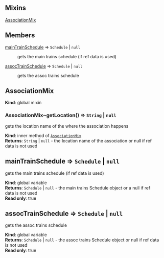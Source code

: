## Mixins

<dl>
<dt><a href="#AssociationMix">AssociationMix</a></dt>
<dd></dd>
</dl>

## Members

<dl>
<dt><a href="#mainTrainSchedule">mainTrainSchedule</a> ⇒ <code>Schedule</code> | <code>null</code></dt>
<dd><p>gets the main trains schedule (if ref data is used)</p>
</dd>
<dt><a href="#assocTrainSchedule">assocTrainSchedule</a> ⇒ <code>Schedule</code> | <code>null</code></dt>
<dd><p>gets the assoc trains schedule</p>
</dd>
</dl>

<a name="AssociationMix"></a>

## AssociationMix
**Kind**: global mixin  
<a name="AssociationMix..getLocation"></a>

### AssociationMix~getLocation() ⇒ <code>String</code> &#124; <code>null</code>
gets the location name of the where the association happens

**Kind**: inner method of <code>[AssociationMix](#AssociationMix)</code>  
**Returns**: <code>String</code> &#124; <code>null</code> - the location name of the association or null if ref data is not used  
<a name="mainTrainSchedule"></a>

## mainTrainSchedule ⇒ <code>Schedule</code> &#124; <code>null</code>
gets the main trains schedule (if ref data is used)

**Kind**: global variable  
**Returns**: <code>Schedule</code> &#124; <code>null</code> - the main trains Schedule object or a null if ref data is not used  
**Read only**: true  
<a name="assocTrainSchedule"></a>

## assocTrainSchedule ⇒ <code>Schedule</code> &#124; <code>null</code>
gets the assoc trains schedule

**Kind**: global variable  
**Returns**: <code>Schedule</code> &#124; <code>null</code> - the assoc trains Schedule object or null if ref data is not used  
**Read only**: true  
